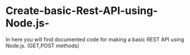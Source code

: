 # Create-basic-Rest-API-using-Node.js-
In here you will find documented code for making a basic REST API using Node.js. (GET,POST methods)
